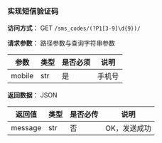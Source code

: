 ### 实现短信验证码


**访问方式**： GET `/sms_codes/(?P1[3-9]\d{9})/`

**请求参数**： 路径参数与查询字符串参数

| 参数     | 类型   | 是否必须 | 说明   |
| ------ | ---- | ---- | ---- |
| mobile | str  | 是    | 手机号  |

**返回数据**： JSON

| 返回值     | 类型   | 是否必传 | 说明      |
| ------- | ---- | ---- | ------- |
| message | str  | 否    | OK，发送成功 |